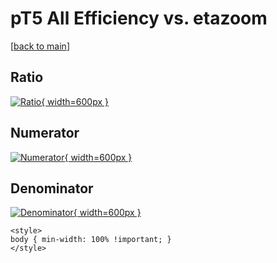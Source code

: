 # pT5 All Efficiency vs. etazoom

[[back to main](./)]



## Ratio

[![Ratio](../mtv/var/pT5_0_eff_etazoom.png){ width=600px }](../mtv/var/pT5_0_eff_etazoom.pdf)

## Numerator

[![Numerator](../mtv/num/pT5_0_eff_etazoom_num.png){ width=600px }](../mtv/num/pT5_0_eff_etazoom_num.pdf)

## Denominator

[![Denominator](../mtv/den/pT5_0_eff_etazoom_den.png){ width=600px }](../mtv/den/pT5_0_eff_etazoom_den.pdf)


``` {=html}
<style>
body { min-width: 100% !important; }
</style>
```

